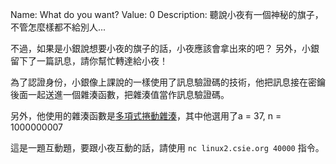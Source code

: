 Name: What do you want?
Value: 0
Description: 聽說小夜有一個神秘的旗子，不管怎麼樣都不給別人...

不過，如果是小銀說想要小夜的旗子的話，小夜應該會拿出來的吧？
另外，小銀留下了一篇訊息，請你幫忙轉達給小夜！

為了認證身份，小銀像上課說的一樣使用了訊息驗證碼的技術，他把訊息接在密鑰後面一起送進一個雜湊函數，把雜湊值當作訊息驗證碼。

另外，他使用的雜湊函數是[多項式捲動雜湊](https://zh.wikipedia.org/wiki/%E6%97%8B%E8%BD%AC%E5%93%88%E5%B8%8C#%E5%A4%9A%E9%A1%B9%E5%BC%8F%E6%BB%9A%E5%8A%A8%E5%93%88%E5%B8%8C/)，其中他選用了a = 37, n = 1000000007

這是一題互動題，要跟小夜互動的話，請使用 `nc linux2.csie.org 40000` 指令。
